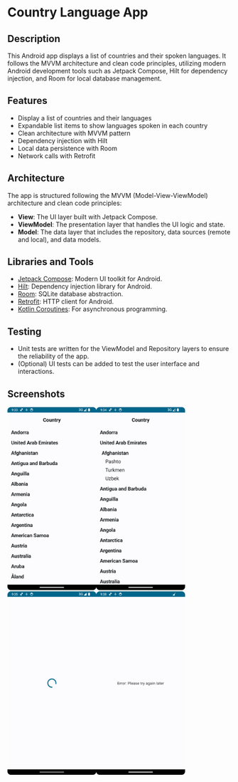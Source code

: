 # Country Language App

## Description
This Android app displays a list of countries and their spoken languages. It follows the MVVM architecture and clean code principles, utilizing modern Android development tools such as Jetpack Compose, Hilt for dependency injection, and Room for local database management.

## Features
- Display a list of countries and their languages
- Expandable list items to show languages spoken in each country
- Clean architecture with MVVM pattern
- Dependency injection with Hilt
- Local data persistence with Room
- Network calls with Retrofit

## Architecture
The app is structured following the MVVM (Model-View-ViewModel) architecture and clean code principles:
- **View**: The UI layer built with Jetpack Compose.
- **ViewModel**: The presentation layer that handles the UI logic and state.
- **Model**: The data layer that includes the repository, data sources (remote and local), and data models.

## Libraries and Tools
- [Jetpack Compose](https://developer.android.com/jetpack/compose): Modern UI toolkit for Android.
- [Hilt](https://dagger.dev/hilt/): Dependency injection library for Android.
- [Room](https://developer.android.com/training/data-storage/room): SQLite database abstraction.
- [Retrofit](https://square.github.io/retrofit/): HTTP client for Android.
- [Kotlin Coroutines](https://kotlinlang.org/docs/coroutines-overview.html): For asynchronous programming.

## Testing

- Unit tests are written for the ViewModel and Repository layers to ensure the reliability of the app.
- (Optional) UI tests can be added to test the user interface and interactions.

## Screenshots

<img src="images/Screenshot_20240220_213323.png" width="200" alt="List Screen"><img src="images/Screenshot_20240220_213409.png" width="200" alt="Expanded List Screen">
<img src="images/Screenshot_20240220_213534.png" width="200" alt="Loading Screen"><img src="images/Screenshot_20240220_213809.png" width="200" alt="Error Screen">



